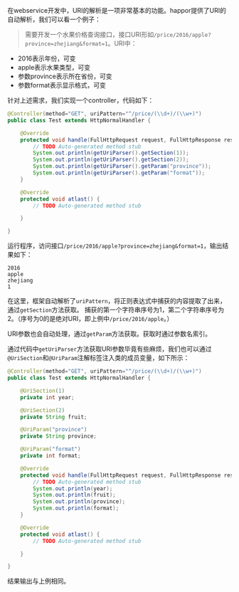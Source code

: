 在webservice开发中，URI的解析是一项非常基本的功能。happor提供了URI的自动解析，我们可以看一个例子：
> 需要开发一个水果价格查询接口，接口URI形如`/price/2016/apple?province=zhejiang&format=1`。URI中：
* 2016表示年份，可变
* apple表示水果类型，可变
* 参数province表示所在省份，可变
* 参数format表示显示格式，可变

针对上述需求，我们实现一个controller，代码如下：
```Java
@Controller(method="GET", uriPattern="^/price/(\\d+)/(\\w+)")
public class Test extends HttpNormalHandler {

    @Override
    protected void handle(FullHttpRequest request, FullHttpResponse response) {
        // TODO Auto-generated method stub
        System.out.println(getUriParser().getSection(1));
        System.out.println(getUriParser().getSection(2));
        System.out.println(getUriParser().getParam("province"));
        System.out.println(getUriParser().getParam("format"));
    }

    @Override
    protected void atlast() {
        // TODO Auto-generated method stub

    }

}
```
运行程序，访问接口`/price/2016/apple?province=zhejiang&format=1`，输出结果如下：
```
2016
apple
zhejiang
1
```
在这里，框架自动解析了`uriPattern`，将正则表达式中捕获的内容提取了出来，通过`getSection`方法获取。
捕获的第一个字符串序号为1，第二个字符串序号为2。（序号为0的是绝对URI，即上例中`/price/2016/apple`。）

URI参数也会自动处理，通过`getParam`方法获取。获取时通过参数名索引。

通过代码中`getUriParser`方法获取URI参数毕竟有些麻烦，我们也可以通过`@UriSection`和`@UriParam`注解标签注入类的成员变量，如下所示：
```Java
@Controller(method="GET", uriPattern="^/price/(\\d+)/(\\w+)")
public class Test extends HttpNormalHandler {

    @UriSection(1)
    private int year;

    @UriSection(2)
    private String fruit;

    @UriParam("province")
    private String province;

    @UriParam("format")
    private int format;

    @Override
    protected void handle(FullHttpRequest request, FullHttpResponse response) {
        // TODO Auto-generated method stub
        System.out.println(year);
        System.out.println(fruit);
        System.out.println(province);
        System.out.println(format);
    }

    @Override
    protected void atlast() {
        // TODO Auto-generated method stub

    }

}
```
结果输出与上例相同。